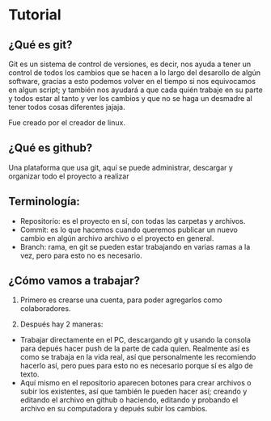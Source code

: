 # Tutorial

## ¿Qué es git?

Git es un sistema de control de versiones, es decir, nos ayuda a tener un control de todos los cambios que se hacen a lo largo del desarollo de algún software,
gracias a esto podemos volver en el tiempo si nos equivocamos en algun script; y también nos ayudará a que cada quién trabaje en su parte y todos estar al tanto y ver los cambios y que no se haga un desmadre al tener todos cosas diferentes jajaja.

Fue creado por el creador de linux.

## ¿Qué es github?

Una plataforma que usa git, aquí se puede administrar, descargar y organizar todo el proyecto a realizar

## Terminología:
- Repositorio: es el proyecto en sí, con todas las carpetas y archivos.
- Commit: es lo que hacemos cuando queremos publicar un nuevo cambio en algún archivo archivo o el proyecto en general.
- Branch: rama, en git se pueden estar trabajando en varias ramas a la vez, pero para esto no es necesario.

## ¿Cómo vamos a trabajar?

1. Primero es crearse una cuenta, para poder agregarlos como colaboradores.

2. Después hay 2 maneras:
 * Trabajar directamente en el PC, descargando git y usando la consola para depués hacer push de la parte de cada quien.
Realmente así es como se trabaja en la vida real, así que personalmente les recomiendo hacerlo así, pero pues para esto no es necesario porque sí es algo de texto.
 * Aquí mismo en el repositorio aparecen botones para crear archivos o subir los existentes, así que también le pueden hacer así; creando y editando el archivo en github o haciendo, editando y probando el archivo en su computadora y depués subir los cambios.
